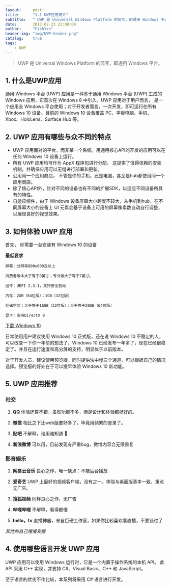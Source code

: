 ```yaml
---
layout:     post
title:      "1.1 UWP应用简介"
subtitle:   " UWP 是 Universal Windows Platform 的简写，即通用 Windows 平台。"
date:       2017-02-23 22:00:00
author:     "FishYan"
header-img: "img/UWP-header.png" 
catalog:    true
tags:
    - UWP
---
```


> UWP 是 Universal Windows Platform 的简写，即通用 Windows 平台。

## 1. 什么是UWP应用

通用 Windows 平台 (UWP) 应用是一种基于通用 Windows 平台 (UWP) 生成的 Windows 应用，它首次在 Windows 8 中引入。UWP 应用对于用户而言， 是一个应用全 Windows 平台使用；对于开发者而言，一次开发，即可运行在所有 Windows 10 设备。目前的 Windows 10 设备覆盖 PC、平板电脑、手机、Xbox、HoloLens、Surface Hub 等。

## 2. UWP 应用有哪些与众不同的特点

- UWP 应用面对的平台，而非某一个系统。用通用核心API的开发的应用可以在任何 Windows 10 设备上运行。
- 所有 UWP 应用均可作为 AppX 程序包进行分配。 这提供了值得信赖的安装机制，并确保应用可以无缝进行部署和更新。
- 公用同一个应用商店， 不管是你的手机，还是电脑，甚至是hub都使用同一个应用商店。
- 除了核心API外，针对不同的设备也有不同的扩展SDK，以适应不同设备所具有的特性。
- 自适应控件，由于 Windows 设备屏幕大小跨度不较大，从手机到hub，在不同屏幕大小的设备上 UI 元素会基于设备上可用的屏幕像素数自动自行调整，以展现良好的视觉效果。

## 3. 如何体验 UWP 应用

首先， 你需要一台安装有 Windows 10 的设备

**最低要求**
```
屏幕：分辨率800x600及以上

消费者版本大于等于8英寸；专业版大于等于7英寸。

固件：UEFI 2.3.1，支持安全启动

内存：2GB（64位版）；1GB（32位版）

存储空间：大于等于16GB（32位版）；大于等于20GB（64位版）

显卡：支持DirectX 9
```
[下载 Windows 10 ](https://www.microsoft.com/zh-cn/software-download/windows10ISO)

日常使用用户建议使用 Windows 10 正式版，还在说 Windows 10 不稳定的人，可以改变一下你一年前的想法了，Windows 10 已经发布一年多了，现在已经很稳定了。并且在运行速度和高分屏的支持，明显优于以前版本。

对于开发人员，建议使用预览版。同时提供快中慢三个通道，可以根据自己的情况选择。预览版的好处在于可以提早体验 Windows 10 新功能。

## 5. UWP 应用推荐

### 社交

1. **QQ** 体验还算不错，虽然功能不多，但是设计和体验都挺好的。

2. **微信** 相比之下比web版要好多了，毕竟用频繁的登录了。

3. **贴吧** 不解释，谁用谁知道 🤗

4. **新浪微博** 可以用，目前发现有严重bug，微博内容会无限重复

### 影音娱乐

1. **网易云音乐** 良心之作，唯一缺点：不能后台播放

2. **爱奇艺** UWP 上最好的视频客户端，没有之一。体验与桌面版基本一致，重点无广告。

3. **搜狐视频** 同样良心之作，无广告

4. **哔哩哔哩** 不解释，看得都懂

5. **hello，tv** 直播神器，来自巨硬工作室，如果你比较喜欢看直播，不要错过了

*其他的自己慢慢发掘*

## 4. 使用哪些语言开发 UWP 应用

UWP 应用可以使用 Windows 运行时，它是一个内置于操作系统的本机 API。 此 API 采用 C++ 实现，并支持 C#、Visual Basic、C++ 和 JavaScript。

至于语言的优劣不作比较，本系列将采用 C# 语言进行开发。